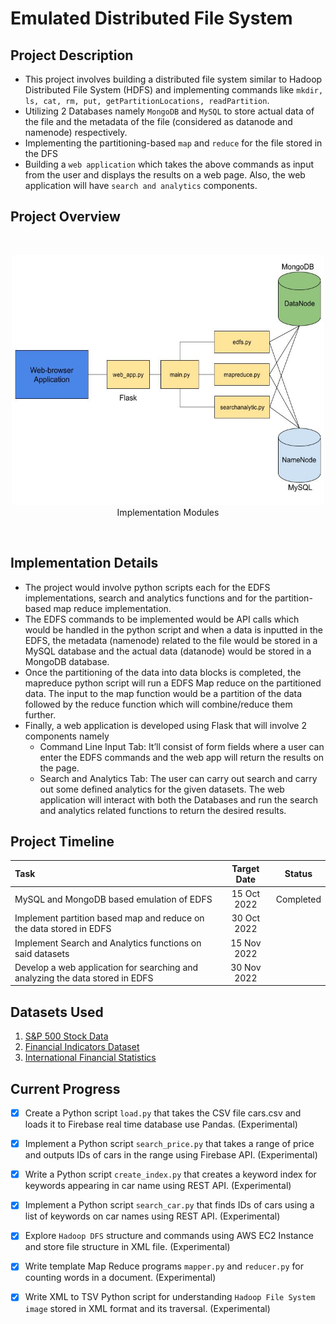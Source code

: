 # Emulated Distributed File System

## Project Description

* This project involves building a distributed file system similar to Hadoop Distributed File System (HDFS) and implementing commands like `mkdir, ls, cat, rm, put, getPartitionLocations, readPartition`.
* Utilizing 2 Databases namely `MongoDB` and `MySQL` to store actual data of the file and the metadata of the file (considered as datanode and namenode) respectively.
* Implementing the partitioning-based `map` and `reduce` for the file stored in the DFS
*  Building a `web application` which takes the above commands as input from the user and displays the results on a web page. Also, the web application will have `search and analytics` components.

## Project Overview

<br>
<p align="center">
<img src="imgs/implementation.jpg" width="500" height="400"/> 
<br>
Implementation Modules
</p>
<br>

## Implementation Details

* The project would involve python scripts each for the EDFS implementations, search and analytics functions and for the partition-based map reduce implementation.
* The EDFS commands to be implemented would be API calls which would be handled in the python script and when a data is inputted in the EDFS, the metadata (namenode) related to the file would be stored in a MySQL database and the actual data (datanode) would be stored in a MongoDB database.
* Once the partitioning of the data into data blocks is completed, the mapreduce python script will run a EDFS Map reduce on the partitioned data. The input to the map function would be a partition of the data followed by the reduce function which will combine/reduce them further.
* Finally, a web application is developed using Flask that will involve 2 components namely
    * Command Line Input Tab: It’ll consist of form fields where a user can enter the EDFS commands and the web app will return the results on the page.
    * Search and Analytics Tab: The user can carry out search and carry out some defined analytics for the given datasets. The web application will interact with both the Databases and run the search and analytics related functions to return the desired results.

## Project Timeline

|                                      Task                                     	            |     Target Date     	|    Status   	|
|:--------------------------------------------------------------------------------------     	|:-------------------:	|:-----------:	|
| MySQL and MongoDB based emulation of EDFS                                     	            |  15 Oct 2022 	        | Completed 	|
| Implement partition based map and reduce on the data stored in EDFS           	            |  30 Oct 2022 	        |             	|
| Implement Search and Analytics functions on said datasets                     	            |  15 Nov 2022 	        |             	|
| Develop a web application for searching and analyzing the data stored in EDFS 	            |  30 Nov 2022 	        |             	|


## Datasets Used

1. [S&P 500 Stock Data](https://www.kaggle.com/datasets/camnugent/sandp500) 
2. [Financial Indicators Dataset](https://www.kaggle.com/code/cnic92/explore-and-clean-financial-indicators-dataset/data ) 
3. [International Financial Statistics](https://www.kaggle.com/datasets/unitednations/international-financial-statistics?resource=download)


## Current Progress

- [x] Create a Python script `load.py` that takes the CSV file cars.csv and loads it to Firebase real time database use Pandas. (Experimental)
- [x] Implement a Python script `search_price.py` that takes a range of price and outputs IDs of cars in the range using Firebase API. (Experimental)
- [x] Write a Python script `create_index.py` that creates a keyword index for keywords appearing in car name using REST API. (Experimental)
- [x] Implement a Python script `search_car.py` that finds IDs of cars using a list of keywords on car names using REST API. (Experimental)
- [x] Explore `Hadoop DFS` structure and commands using AWS EC2 Instance and store file structure in XML file. (Experimental)
- [x] Write template Map Reduce programs `mapper.py` and `reducer.py` for counting words in a document. (Experimental)
- [x] Write XML to TSV Python script for understanding `Hadoop File System image` stored in XML format and its traversal. (Experimental)




